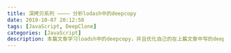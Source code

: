 ```yaml
---
title: 深拷贝系列 ———— 分析lodash中的deepcopy
date: 2019-10-07 20:12:58
tags: [JavaScript, DeepClone]
categories: [JavaScript]
description: 本篇文章学习loadsh中的deepcopy，并且优化自己的在上篇文章中写的deepcopy。
---
```

